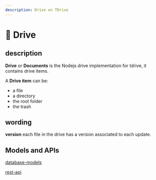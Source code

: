 ```yaml
---
description: Drive on TDrive
---
```


# 📁 Drive

## description

**Drive** or **Documents** is the Nodejs drive implementation for tdrive, it contains drive items.

A **Drive item** can be:

- a file
- a directory
- the root folder
- the trash

## wording

**version** each file in the drive has a version associated to each update.

## Models and APIs

[database-models](database-models.md)

[rest-api](rest-apis.md)
